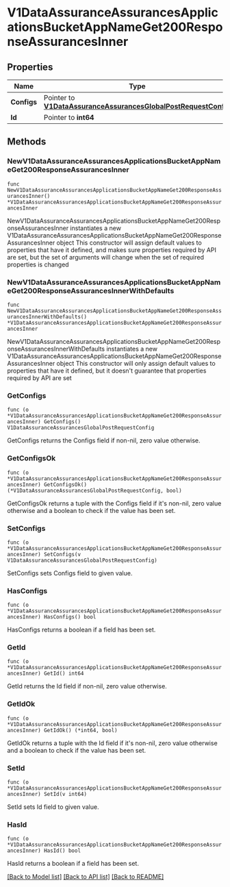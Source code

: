 # V1DataAssuranceAssurancesApplicationsBucketAppNameGet200ResponseAssurancesInner

## Properties

Name | Type | Description | Notes
------------ | ------------- | ------------- | -------------
**Configs** | Pointer to [**V1DataAssuranceAssurancesGlobalPostRequestConfig**](V1DataAssuranceAssurancesGlobalPostRequestConfig.md) |  | [optional] 
**Id** | Pointer to **int64** |  | [optional] 

## Methods

### NewV1DataAssuranceAssurancesApplicationsBucketAppNameGet200ResponseAssurancesInner

`func NewV1DataAssuranceAssurancesApplicationsBucketAppNameGet200ResponseAssurancesInner() *V1DataAssuranceAssurancesApplicationsBucketAppNameGet200ResponseAssurancesInner`

NewV1DataAssuranceAssurancesApplicationsBucketAppNameGet200ResponseAssurancesInner instantiates a new V1DataAssuranceAssurancesApplicationsBucketAppNameGet200ResponseAssurancesInner object
This constructor will assign default values to properties that have it defined,
and makes sure properties required by API are set, but the set of arguments
will change when the set of required properties is changed

### NewV1DataAssuranceAssurancesApplicationsBucketAppNameGet200ResponseAssurancesInnerWithDefaults

`func NewV1DataAssuranceAssurancesApplicationsBucketAppNameGet200ResponseAssurancesInnerWithDefaults() *V1DataAssuranceAssurancesApplicationsBucketAppNameGet200ResponseAssurancesInner`

NewV1DataAssuranceAssurancesApplicationsBucketAppNameGet200ResponseAssurancesInnerWithDefaults instantiates a new V1DataAssuranceAssurancesApplicationsBucketAppNameGet200ResponseAssurancesInner object
This constructor will only assign default values to properties that have it defined,
but it doesn't guarantee that properties required by API are set

### GetConfigs

`func (o *V1DataAssuranceAssurancesApplicationsBucketAppNameGet200ResponseAssurancesInner) GetConfigs() V1DataAssuranceAssurancesGlobalPostRequestConfig`

GetConfigs returns the Configs field if non-nil, zero value otherwise.

### GetConfigsOk

`func (o *V1DataAssuranceAssurancesApplicationsBucketAppNameGet200ResponseAssurancesInner) GetConfigsOk() (*V1DataAssuranceAssurancesGlobalPostRequestConfig, bool)`

GetConfigsOk returns a tuple with the Configs field if it's non-nil, zero value otherwise
and a boolean to check if the value has been set.

### SetConfigs

`func (o *V1DataAssuranceAssurancesApplicationsBucketAppNameGet200ResponseAssurancesInner) SetConfigs(v V1DataAssuranceAssurancesGlobalPostRequestConfig)`

SetConfigs sets Configs field to given value.

### HasConfigs

`func (o *V1DataAssuranceAssurancesApplicationsBucketAppNameGet200ResponseAssurancesInner) HasConfigs() bool`

HasConfigs returns a boolean if a field has been set.

### GetId

`func (o *V1DataAssuranceAssurancesApplicationsBucketAppNameGet200ResponseAssurancesInner) GetId() int64`

GetId returns the Id field if non-nil, zero value otherwise.

### GetIdOk

`func (o *V1DataAssuranceAssurancesApplicationsBucketAppNameGet200ResponseAssurancesInner) GetIdOk() (*int64, bool)`

GetIdOk returns a tuple with the Id field if it's non-nil, zero value otherwise
and a boolean to check if the value has been set.

### SetId

`func (o *V1DataAssuranceAssurancesApplicationsBucketAppNameGet200ResponseAssurancesInner) SetId(v int64)`

SetId sets Id field to given value.

### HasId

`func (o *V1DataAssuranceAssurancesApplicationsBucketAppNameGet200ResponseAssurancesInner) HasId() bool`

HasId returns a boolean if a field has been set.


[[Back to Model list]](../README.md#documentation-for-models) [[Back to API list]](../README.md#documentation-for-api-endpoints) [[Back to README]](../README.md)


